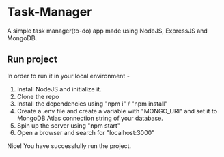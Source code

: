 # Task-Manager
A simple task manager(to-do) app made using NodeJS, ExpressJS and MongoDB.

## Run project

In order to run it in your local environment -
  1. Install NodeJS and initialize it.
  2. Clone the repo
  3. Install the dependencies using "npm i" / "npm install"
  4. Create a .env file and create a variable with "MONGO_URI" and set it to MongoDB Atlas connection string of your database.
  5. Spin up the server using "npm start"
  6. Open a browser and search for "localhost:3000"
  
Nice! You have successfully run the project.
